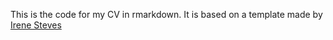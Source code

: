 This is the code for my CV in rmarkdown. It is based on a template made by [Irene Steves](https://github.com/isteves/resume)